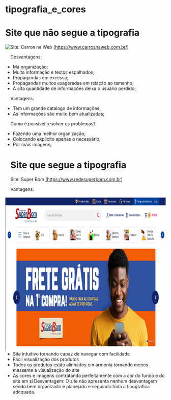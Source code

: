 # tipografia_e_cores
# Site que não segue a tipografia
Site: Carros na Web <a href="https://www.carrosnaweb.com.br/" target="_blank">(https://www.carrosnaweb.com.br/)</a>
<img align="left" height="480" 
  src="https://github.com/gabriel-ortolani/tipografia_e_cores/blob/main/site_nãoSegue-tipografia.png"/>
  
Desvantagens: 
- Má organização;
- Muita informação e textos espalhados;
- Propagandas em excesso;
- Propagandas muitos exageradas em relação ao tamanho;
- A alta quantidade de informações deixa o usuário perdido;

Vantagens:
- Tem um grande catalogo de informações;
- As informações são muito bem atualizadas;

Como é possível resolver os problemas?
- Fazendo uma melhor organização;
- Colocando explicito apenas o necessário;
- Por mais imagens;
# Site que segue a tipografia

Site: Super Bom  <a href="https://www.redesuperbom.com.br" target="_blank">(https://www.redesuperbom.com.br)</a>
<img align="left" height="480" width="550"
  src="https://github.com/gabriel-ortolani/tipografia_e_cores/blob/main/site_segue-tipografia.png"/>
  
Vantagens:
- Site intuitivo tornando capaz de navegar com facilidade
- Fácil visualização dos produtos
- Todos os produtos estão alinhados em armonia tornando menos massante a visualização do site
- As cores e imagens contratando perfeitamente com a cor do fundo e do site em si
Desvantagem:
O site não apresenta nenhum desvantagem sendo bem organizado e planejado e seguindo toda a tipografica adequada.


